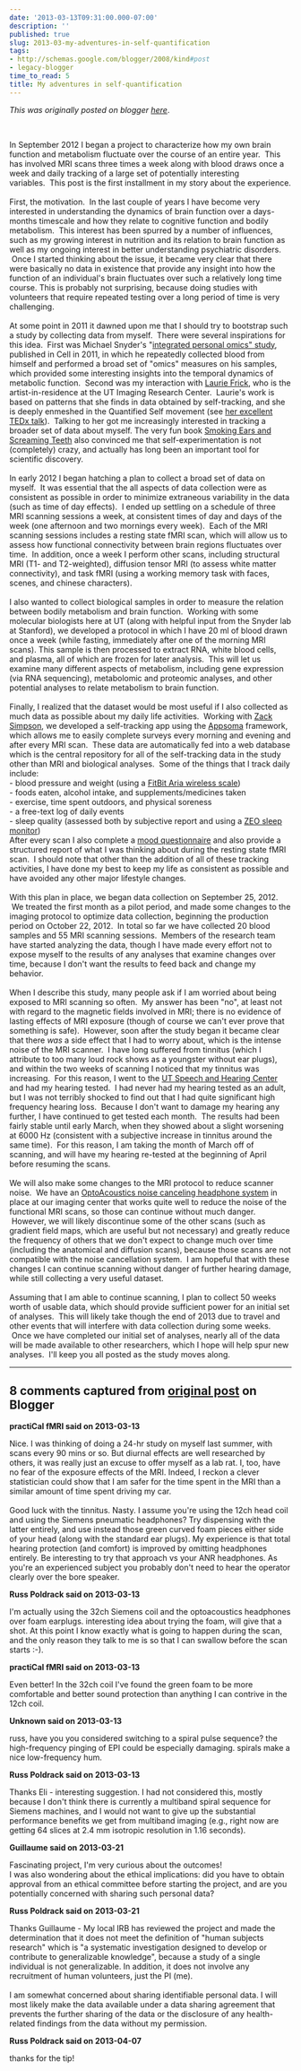 ```yaml
---
date: '2013-03-13T09:31:00.000-07:00'
description: ''
published: true
slug: 2013-03-my-adventures-in-self-quantification
tags:
- http://schemas.google.com/blogger/2008/kind#post
- legacy-blogger
time_to_read: 5
title: My adventures in self-quantification
---
```


*This was originally posted on blogger [here](http://www.russpoldrack.org/2013/03/my-adventures-in-self-quantification.html)*.

<br /><div class="p1">In September 2012 I began a project to characterize how my own brain function and metabolism fluctuate over the course of an entire year.&nbsp;&nbsp;This has involved MRI scans three times a week along with blood draws once a week and daily tracking of a large set of potentially interesting variables.&nbsp;&nbsp;This post is the first installment in my story about the experience.</div><div class="p2"><br /></div><div class="p1">First, the motivation. &nbsp;In the last couple of years I have become very interested in understanding the dynamics of brain function over a days-months timescale and how they relate to cognitive function and bodily metabolism.&nbsp;&nbsp;This interest has been spurred by a number of influences, such as my growing interest in nutrition and its relation to brain function as well as my ongoing interest in better understanding psychiatric disorders. &nbsp;Once I started thinking about the issue, it became very clear that there were basically no data in existence that provide any insight into how the function of an individual's brain fluctuates over such a relatively long time course. This is probably not surprising, because doing studies with volunteers that require repeated testing over a long period of time is very challenging. &nbsp;</div><div class="p3"><br /></div><div class="p1">At some point in 2011 it dawned upon me that I should try to bootstrap such a study by collecting data from myself. &nbsp;There were several inspirations for this idea. &nbsp;First was Michael Snyder's "<a href="http://www.cell.com/abstract/S0092-8674(12)00166-3">integrated personal omics" study</a>, published in Cell in 2011, in which he repeatedly collected blood from himself and performed a broad set of "omics" measures on his samples, which provided some interesting insights into the temporal dynamics of metabolic function. &nbsp;Second was my interaction with <a href="http://www.lauriefrick.com/">Laurie Frick</a>, who is the artist-in-residence at the UT Imaging Research Center. &nbsp;Laurie's work is based on patterns that she finds in data obtained by self-tracking, and she is deeply enmeshed in the Quantified Self movement (see <a href="http://www.youtube.com/watch?v=UDsIWKWTG6A">her excellent TEDx talk</a>). &nbsp;Talking to her got me increasingly interested in tracking a broader set of data about myself. The very fun book <a href="http://www.amazon.com/Smoking-Ears-Screaming-Teeth-Self-Experimentation/dp/B0085SKSZQ">Smoking Ears and Screaming Teeth</a> also convinced me that self-experimentation is not (completely) crazy, and actually has long been an important tool for scientific discovery.</div><div class="p3"><br /></div><div class="p1">In early 2012 I began hatching a plan to collect a broad set of data on myself. &nbsp;It was essential that the all aspects of data collection were as consistent as possible in order to minimize extraneous variability in the data (such as time of day effects). &nbsp;I ended up settling on a schedule of three MRI scanning sessions a week, at consistent times of day and days of the week (one afternoon and two mornings every week). &nbsp;Each of the MRI scanning sessions includes a resting state fMRI scan, which will allow us to assess how functional connectivity between brain regions fluctuates over time. &nbsp;In addition, once a week I perform other scans, including structural MRI (T1- and T2-weighted), diffusion tensor MRI (to assess white matter connectivity), and task fMRI (using a working memory task with faces, scenes, and chinese characters). &nbsp;</div><div class="p3"><br /></div><div class="p1">I also wanted to collect biological samples in order to measure the relation between bodily metabolism and brain function. &nbsp;Working with some molecular biologists here at UT (along with helpful input from the Snyder lab at Stanford), we developed a protocol in which I have 20 ml of blood drawn once a week (while fasting, immediately after one of the morning MRI scans). This sample is then processed to extract RNA, white blood cells, and plasma, all of which are frozen for later analysis. &nbsp;This will let us examine many different aspects of metabolism, including gene expression (via RNA sequencing), metabolomic and proteomic analyses, and other potential analyses to relate metabolism to brain function.</div><div class="p3"><br /></div><div class="p1">Finally, I realized that the dataset would be most useful if I also collected as much data as possible about my daily life activities. &nbsp;Working with&nbsp;<a href="http://www.mine-control.com/">Zack Simpson</a>, we developed a self-tracking app using the <a href="https://appsoma.com/">Appsoma</a> framework, which allows me to easily complete surveys every morning and evening and after every MRI scan. &nbsp;These data are automatically fed into a web database which is the central repository for all of the self-tracking data in the study other than MRI and biological analyses. &nbsp;Some of the things that I track daily include:</div><div class="p1">- blood pressure and weight (using a <a href="http://www.fitbit.com/aria">FitBit Aria wireless scale</a>)</div><div class="p1">- foods eaten, alcohol intake, and supplements/medicines taken</div><div class="p1">- exercise, time spent outdoors, and physical soreness</div><div class="p1">- a free-text log of daily events</div><div class="p1">- sleep quality (assessed both by subjective report and using a <a href="http://www.myzeo.com/sleep/">ZEO sleep monitor</a>)</div><div class="p1">After every scan I also complete a <a href="http://www.psychology.uiowa.edu/faculty/watson/PANAS-X.pdf">mood questionnaire</a> and also provide a structured report of what I was thinking about during the resting state fMRI scan. &nbsp;I should note that other than the addition of all of these tracking activities, I have done my best to keep my life as consistent as possible and have avoided any other major lifestyle changes.</div><div class="p3"><br /></div><div class="p1">With this plan in place, we began data collection on September 25, 2012. &nbsp;We treated the first month as a pilot period, and made some changes to the imaging protocol to optimize data collection, beginning the production period on October 22, 2012. &nbsp;In total so far we have collected 20 blood samples and 55 MRI scanning sessions. &nbsp;Members of the research team have started analyzing the data, though I have made every effort not to expose myself to the results of any analyses that examine changes over time, because I don't want the results to feed back and change my behavior. &nbsp;</div><div class="p3"><br /></div><div class="p1">When I describe this study, many people ask if I am worried about being exposed to MRI scanning so often. &nbsp;My answer has been "no", at least not with regard to the magnetic fields involved in MRI; there is no evidence of lasting effects of MRI exposure (though of course we can't ever prove that something is safe). &nbsp;However, soon after the study began it became clear that there <i>was</i> a side effect that I had to worry about, which is the intense noise of the MRI scanner. &nbsp;I have long suffered from tinnitus (which I attribute to too many loud rock shows as a youngster without ear plugs), and within the two weeks of scanning I noticed that my tinnitus was increasing. &nbsp;For this reason, I went to the <a href="http://csd.utexas.edu/center">UT Speech and Hearing Center</a> and had my hearing tested. &nbsp;I had never had my hearing tested as an adult, but I was not terribly shocked to find out that I had quite significant high frequency hearing loss. &nbsp;Because I don't want to damage my hearing any further, I have continued to get tested each month. &nbsp;The results had been fairly stable until early March, when they showed about a slight worsening at 6000 Hz (consistent with a subjective increase in tinnitus around the same time). &nbsp;For this reason, I am taking the month of March off of scanning, and will have my hearing re-tested at the beginning of April before resuming the scans.</div><div class="p3"><br /></div><div class="p1">We will also make some changes to the MRI protocol to reduce scanner noise. &nbsp;We have an <a href="http://www.optoacoustics.com/medical/optoactive/features">OptoAcoustics noise canceling headphone system</a> in place at our imaging center that works quite well to reduce the noise of the functional MRI scans, so those can continue without much danger. &nbsp;However, we will likely discontinue some of the other scans (such as gradient field maps, which are useful but not necessary) and greatly reduce the frequency of others that we don't expect to change much over time (including the anatomical and diffusion scans), because those scans are not compatible with the noise cancellation system. &nbsp;I am hopeful that with these changes I can continue scanning without danger of further hearing damage, while still collecting a very useful dataset. &nbsp;</div><div class="p3"><br /></div><div class="p1">Assuming that I am able to continue scanning, I plan to collect 50 weeks worth of usable data, which should provide sufficient power for an initial set of analyses. &nbsp;This will likely take though the end of 2013 due to travel and other events that will interfere with data collection during some weeks. &nbsp;Once we have completed our initial set of analyses, nearly all of the data will be made available to other researchers, which I hope will help spur new analyses. &nbsp;I'll keep you all posted as the study moves along.</div>

---

## 8 comments captured from [original post](http://www.russpoldrack.org/2013/03/my-adventures-in-self-quantification.html) on Blogger

**practiCal fMRI said on 2013-03-13**

Nice. I was thinking of doing a 24-hr study on myself last summer, with scans every 90 mins or so. But diurnal effects are well researched by others, it was really just an excuse to offer myself as a lab rat. I, too, have no fear of the exposure effects of the MRI. Indeed, I reckon a clever statistician could show that I am safer for the time spent in the MRI than a similar amount of time spent driving my car.<br /><br />Good luck with the tinnitus. Nasty. I assume you're using the 12ch head coil and using the Siemens pneumatic headphones? Try dispensing with the latter entirely, and use instead those green curved foam pieces either side of your head (along with the standard ear plugs). My experience is that total hearing protection (and comfort) is improved by omitting headphones entirely. Be interesting to try that approach vs your ANR headphones. As you're an experienced subject you probably don't need to hear the operator clearly over the bore speaker.

**Russ Poldrack said on 2013-03-13**

I'm actually using the 32ch Siemens coil and the optoacoustics headphones over foam earplugs.  interesting idea about trying the foam, will give that a shot.  At this point I know exactly what is going to happen during the scan, and the only reason they talk to me is so that I can swallow before the scan starts :-).

**practiCal fMRI said on 2013-03-13**

Even better! In the 32ch coil I've found the green foam to be more comfortable and better sound protection than anything I can contrive in the 12ch coil.

**Unknown said on 2013-03-13**

russ, have you you considered switching to a spiral pulse sequence? the high-frequency pinging of EPI could be especially damaging. spirals make a nice low-frequency hum.<br />

**Russ Poldrack said on 2013-03-13**

Thanks Eli - interesting suggestion.  I had not considered this, mostly because I don't think there is currently a multiband spiral sequence for Siemens machines, and I would not want to give up the substantial performance benefits we get from multiband imaging (e.g., right now are getting 64 slices at 2.4 mm isotropic resolution in 1.16 seconds).

**Guillaume said on 2013-03-21**

Fascinating project, I'm very curious about the outcomes!<br />I was also wondering about the ethical implications: did you have to obtain approval from an ethical committee before starting the project, and are you potentially concerned with sharing such personal data?

**Russ Poldrack said on 2013-03-21**

Thanks Guillaume - My local IRB has reviewed the project and made the determination that it does not meet the definition of &quot;human subjects research&quot; which is &quot;a systematic investigation designed to develop or contribute to generalizable knowledge&quot;, because a study of a single individual is not generalizable.  In addition, it does not involve any recruitment of human volunteers, just the PI (me).  <br /><br />I am somewhat concerned about sharing identifiable personal data.  I will most likely make the data available under a data sharing agreement that prevents the further sharing of the data or the disclosure of any health-related findings from the data without my permission.

**Russ Poldrack said on 2013-04-07**

thanks for the tip!

